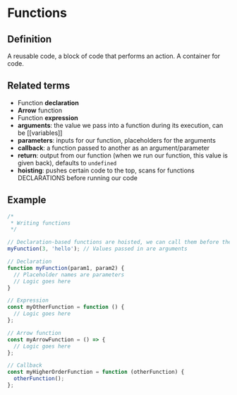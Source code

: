 # Functions

## Definition

A reusable code, a block of code that performs an action.
A container for code.

## Related terms

- Function **declaration**
- **Arrow** function
- Function **expression**
- **arguments**: the value we pass into a function during its execution, can be [[variables]]
- **parameters**: inputs for our function, placeholders for the arguments
- **callback**: a function passed to another as an argument/parameter
- **return**: output from our function (when we run our function, this value is given back), defaults to `undefined`
- **hoisting**: pushes certain code to the top, scans for functions DECLARATIONS before running our code

## Example

```js
/*
 * Writing functions
 */

// Declaration-based functions are hoisted, we can call them before they are defined in our code
myFunction(3, 'hello'); // Values passed in are arguments

// Declaration
function myFunction(param1, param2) {
  // Placeholder names are parameters
  // Logic goes here
}

// Expression
const myOtherFunction = function () {
  // Logic goes here
};

// Arrow function
const myArrowFunction = () => {
  // Logic goes here
};

// Callback
const myHigherOrderFunction = function (otherFunction) {
  otherFunction();
};
```
